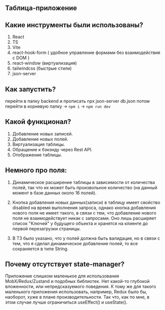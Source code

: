 ## Таблица-приложение

## Какие инструменты были использованы? 

1. React
2. TS
3. Vite
4. react-hook-form ( удобное управление формами без взаимодействия с DOM )
5. react-window (виртуализация) 
6. tailwindcss (быстрые стили)
7. json-server

## Как запустить?

перейти в папку backend и прописать npx json-server db.json
потом перейти в корневую папку -> `npm i` -> `npm run dev`

## Какой функционал?

  1. Добавление новых записей.
  2. Добавление новых полей.
  3. Виртуализация таблицы.
  4. Обращение к бэкэнду через Rest API.
  5. Отображение таблицы.

## Немного про поля:

  1. Динамическое расширение таблицы в зависимости от количества полей, так что их может быть произвольное количество (на данный момент в    базе данных около 16 полей). 

  2. Кнопка добавления новых данных(записи) в таблицу имеет свойство disabled на время выполнения запроса, однако кнопка добавления нового
  поля не имеет такого, в связи с тем, что добавление нового поля не взаимодействует никак с запросами. Оно лишь расширяет список "Ключей" у будущего объекта и хранятся на клиенте до первой перезагрузки страницы.

  3. В ТЗ было указано, что у полей должна быть валидация, но в связи с тем, что я сделал динамическое добавление полей, то все сохраняется в типе String.
  

## Почему отсутствует state-manager?
  Приложение слишком маленькое для использования MobX/Redux/Zustand и подобных библиотек. Нет какой-то глубокой вложенности,
  или непредсказуемого поведения. К тому же для такого маленького приложения использовать, например, Redux было бы, наоборот,
  хуже в плане производительности. Так что, как по мне, в этом случае лучше ограничиться useEffect() и useState().